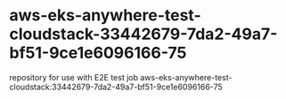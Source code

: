 # aws-eks-anywhere-test-cloudstack-33442679-7da2-49a7-bf51-9ce1e6096166-75
repository for use with E2E test job aws-eks-anywhere-test-cloudstack:33442679-7da2-49a7-bf51-9ce1e6096166-75
